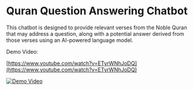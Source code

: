 # Quran Question Answering Chatbot

This chatbot is designed to provide relevant verses from the Noble Quran that may address a question, along with a potential answer derived from those verses using an AI-powered language model.

Demo Video:

[https://www.youtube.com/watch?v=ETyrWNhJoDQ](https://www.youtube.com/watch?v=ETyrWNhJoDQ)

[![Demo Video](https://img.youtube.com/vi/ETyrWNhJoDQ/0.jpg)](https://www.youtube.com/watch?v=ETyrWNhJoDQ "Quran Question Answering chatbot")


